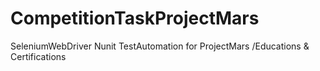 # CompetitionTaskProjectMars
SeleniumWebDriver Nunit TestAutomation for ProjectMars /Educations &amp; Certifications
